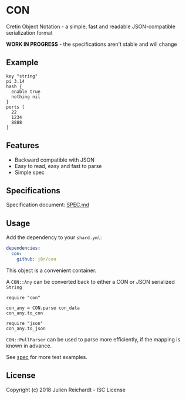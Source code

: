 # CON

Cretin Object Notation - a simple, fast and readable JSON-compatible serialization format

**WORK IN PROGRESS** - the specifications aren't stable and will change

## Example

```hcl
key "string"
pi 3.14
hash {
  enable true
  nothing nil
}
ports [
  22
  1234
  8888
]
```

## Features

- Backward compatible with JSON
- Easy to read, easy and fast to parse
- Simple spec

## Specifications

Specification document: [SPEC.md](SPEC.md)

## Usage

Add the dependency to your `shard.yml`:

```yaml
dependencies:
  con:
    github: j8r/con
```


This object is a convenient container.

A `CON::Any` can be converted back to either a CON or JSON serialized `String`


```crystal
require "con"

con_any = CON.parse con_data
con_any.to_con

require "json"
con_any.to_json
```

`CON::PullParser` can be used to parse more efficiently, if the mapping is known in advance.

See [spec](spec) for more test examples.

## License

Copyright (c) 2018 Julien Reichardt - ISC License
